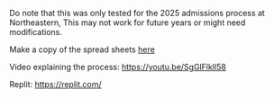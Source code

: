 Do note that this was only tested for the 2025 admissions process at Northeastern, This may not work for future years or might need modifications. 

Make a copy of the spread sheets [here](https://docs.google.com/spreadsheets/d/1SYBWer2SHGeuuLIJNR09KZZU2NR2BaoYicnrriPb0Ms/edit?gid=0#gid=0)

Video explaining the process: https://youtu.be/SgGlFlkIl58

Replit: https://replit.com/